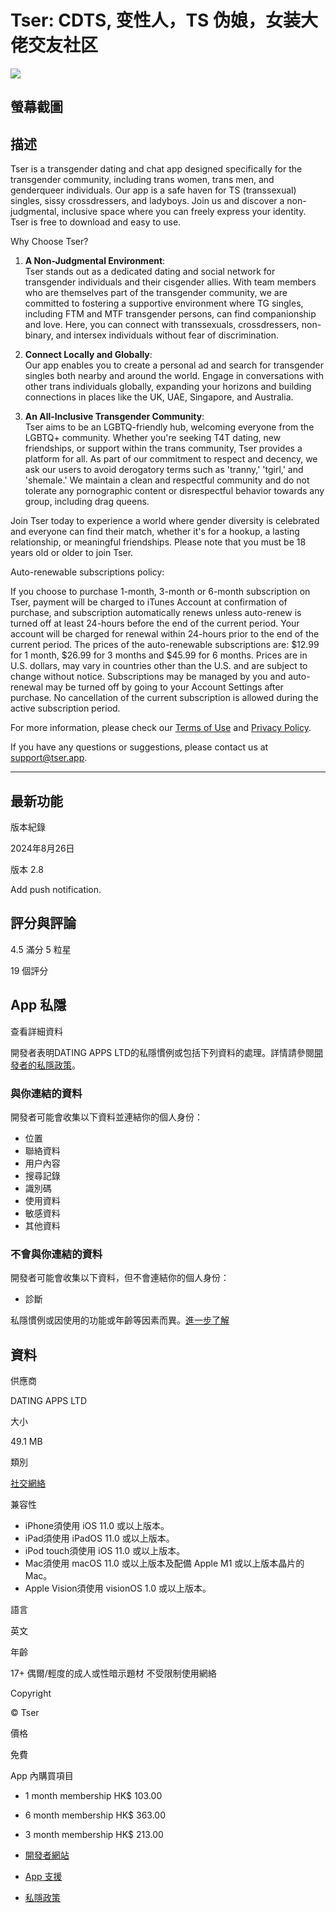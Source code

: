# Tser: CDTS, 变性人，TS 伪娘，女装大佬交友社区

![](/assets/artwork/1x1-42817eea7ade52607a760cbee00d1495.gif)

## 螢幕截圖

## 描述

Tser is a transgender dating and chat app designed specifically for the transgender community, including trans women, trans men, and genderqueer individuals. Our app is a safe haven for TS (transsexual) singles, sissy crossdressers, and ladyboys. Join us and discover a non-judgmental, inclusive space where you can freely express your identity. Tser is free to download and easy to use.

Why Choose Tser?

1. **A Non-Judgmental Environment**:  
   Tser stands out as a dedicated dating and social network for transgender individuals and their cisgender allies. With team members who are themselves part of the transgender community, we are committed to fostering a supportive environment where TG singles, including FTM and MTF transgender persons, can find companionship and love. Here, you can connect with transsexuals, crossdressers, non-binary, and intersex individuals without fear of discrimination.

2. **Connect Locally and Globally**:  
   Our app enables you to create a personal ad and search for transgender singles both nearby and around the world. Engage in conversations with other trans individuals globally, expanding your horizons and building connections in places like the UK, UAE, Singapore, and Australia.

3. **An All-Inclusive Transgender Community**:  
   Tser aims to be an LGBTQ-friendly hub, welcoming everyone from the LGBTQ+ community. Whether you're seeking T4T dating, new friendships, or support within the trans community, Tser provides a platform for all. As part of our commitment to respect and decency, we ask our users to avoid derogatory terms such as 'tranny,' 'tgirl,' and 'shemale.' We maintain a clean and respectful community and do not tolerate any pornographic content or disrespectful behavior towards any group, including drag queens.

Join Tser today to experience a world where gender diversity is celebrated and everyone can find their match, whether it's for a hookup, a lasting relationship, or meaningful friendships. Please note that you must be 18 years old or older to join Tser.

Auto-renewable subscriptions policy:

If you choose to purchase 1-month, 3-month or 6-month subscription on Tser, payment will be charged to iTunes Account at confirmation of purchase, and subscription automatically renews unless auto-renew is turned off at least 24-hours before the end of the current period. Your account will be charged for renewal within 24-hours prior to the end of the current period. The prices of the auto-renewable subscriptions are: $12.99 for 1 month, $26.99 for 3 months and $45.99 for 6 months. Prices are in U.S. dollars, may vary in countries other than the U.S. and are subject to change without notice. Subscriptions may be managed by you and auto-renewal may be turned off by going to your Account Settings after purchase. No cancellation of the current subscription is allowed during the active subscription period.

For more information, please check our [Terms of Use](https://tser.app/terms.html) and [Privacy Policy](https://tser.app/privacy.html).

If you have any questions or suggestions, please contact us at [support@tser.app](mailto:support@tser.app).

---

## 最新功能

版本紀錄

2024年8月26日

版本 2.8

Add push notification.

## 評分與評論

4.5 滿分 5 粒星

19 個評分

## App 私隱

查看詳細資料

開發者表明DATING APPS LTD的私隱慣例或包括下列資料的處理。詳情請參閱[開發者的私隱政策](https://tser.app/privacy.html)。

### 與你連結的資料

開發者可能會收集以下資料並連結你的個人身份：

- 位置
- 聯絡資料
- 用户內容
- 搜尋記錄
- 識別碼
- 使用資料
- 敏感資料
- 其他資料

### 不會與你連結的資料

開發者可能會收集以下資料，但不會連結你的個人身份：

- 診斷

私隱慣例或因使用的功能或年齡等因素而異。[進一步了解](https://apps.apple.com/story/id1538632801)

## 資料

供應商

DATING APPS LTD

大小

49.1 MB

類別

[社交網絡](https://itunes.apple.com/hk/genre/id6005)

兼容性

- iPhone須使用 iOS 11.0 或以上版本。
- iPad須使用 iPadOS 11.0 或以上版本。
- iPod touch須使用 iOS 11.0 或以上版本。
- Mac須使用 macOS 11.0 或以上版本及配備 Apple M1 或以上版本晶片的 Mac。
- Apple Vision須使用 visionOS 1.0 或以上版本。

語言

英文

年齡

17+ 偶爾/輕度的成人或性暗示題材 不受限制使用網絡

Copyright

© Tser

價格

免費

App 內購買項目

- 1 month membership HK$ 103.00
- 6 month membership HK$ 363.00
- 3 month membership HK$ 213.00

- [開發者網站](https://www.tser.app)
- [App 支援](https://www.tser.app/contact.html)
- [私隱政策](https://tser.app/privacy.html)